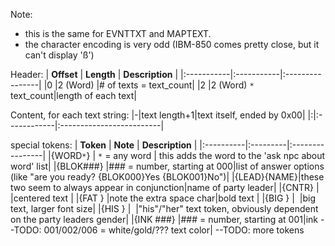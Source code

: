Note:
  * this is the same for EVNTTXT and MAPTEXT.
  * the character encoding is very odd (IBM-850 comes pretty close, but it can't display 'ß')


Header:
| **Offset** | **Length** | **Description** |
|:-----------|:-----------|:----------------|
|0           |2 (Word)    |# of texts = text\_count|
|2           |2 (Word) `*` text\_count|length of each text|

Content, for each text string:
|-|text length+1|text itself, ended by 0x00|
|:|:------------|:-------------------------|

special tokens:
| **Token** | **Note** | **Description** |
|:----------|:---------|:----------------|
|{WORD`*`}  | `*` = any word | this adds the word to the 'ask npc about word' list|
|{BLOK###}  |### = number, starting at 000|list of answer options (like "are you ready? {BLOK000}Yes {BLOK001}No")|
|{LEAD}{NAME}|these two seem to always appear in conjunction|name of party leader|
|{CNTR}     |          |centered text    |
|{FAT }     |note the extra space char|bold text        |
|{BIG }     |          |big text, larger font size|
|{HIS }     |          |"his"/"her" text token, obviously dependent on the party leaders gender|
|{INK ###}  |### = number, starting at 001|ink --TODO: 001/002/006 = white/gold/??? text color|
--TODO: more tokens